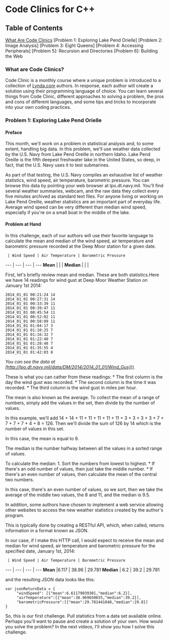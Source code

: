 # Code Clinics for C++

## Table of Contents
[What Are Code Clinics](#what-are-code-clinics)
[Problem 1: Exploring Lake Pend Orielle]
[Problem 2: Image Analysis]
[Problem 3: Eight Queens]
[Problem 4: Accessing Peripherals]
[Problem 5]: Recursion and Directories
[Problem 6]: Building the Web

### What are Code Clinics?

Code Clinic is a monthly course where a unique problem is introduced to a collection of [Lynda.com]() authors. In response, each author will create a solution using their programming language of choice. You can learn several things from Code Clinic, different approaches to solving a problem, the pros and cons of different languages, and some tips and tricks to incorporate into your own coding practices.

### Problem 1: Exploring Lake Pend Orielle

#### Preface

This month, we'll work on a problem in statistical analysis and, to some extent, handling big data. In this problem, we'll use weather data collected by the U.S. Navy from Lake Pend Oreille in northern Idaho. Lake Pend Oreille is the fifth deepest freshwater lake in the United States, so deep, in fact, that the U.S. Navy uses it to test submarines.

As part of that testing, the U.S. Navy compiles an exhaustive list of weather statistics, wind speed, air temperature, barometric pressure. You can browse this data by pointing your web browser at lpo.dt.navy.mil. You'll find several weather summaries, webcam, and the raw data they collect every five minutes archived as standard text files. For anyone living or working on Lake Pend Oreille, weather statistics are an important part of everyday life. Average wind speed can be very different than median wind speed, especially if you're on a small boat in the middle of the lake.


#### Problem at Hand

In this challenge, each of our authors will use their favorite language to calculate the mean and median of the wind speed, air temperature and barometric pressure recorded at the Deep Moor station for a given date. 

     | Wind Speed | Air Temperature | Barometric Pressure
 --- | --- | --- | ---
 **Mean** | | | 
 **Median** | | |

First, let's briefly review mean and median. These are both statistics.Here we have 14 readings for wind gust at Deep Moor Weather Station on January 1st 2014:
    
    2014_01_01 00:21:24 14
    2014_01_01 00:27:31 14
    2014_01_01 00:33:39 11
    2014_01_01 00:39:47 11
    2014_01_01 00:45:54 11
    2014_01_01 00:52:02 11
    2014_01_01 00:58:09 11
    2014_01_01 01:04:17 3
    2014_01_01 01:10:25 7
    2014_01_01 01:16:32 7
    2014_01_01 01:22:40 7
    2014_01_01 01:28:48 7
    2014_01_01 01:35:55 4
    2014_01_01 01:42:03 8

*You can see the data at [http://lpo.dt.navy.mil/data/DM/2014/2014_01_01/Wind_Gus]()*. 

These is what you can cather from these readings:
	* The first column is the day the wind gust was recorded.
	* The second column is the time it was recorded.
 	* The third column is the wind gust in miles per hour. 
 
 The mean is also known as the average. To collect the mean of a range of numbers, simply add the values in the set, then divide by the number of values. 
 
 In this example, we'll add 14 + 14 + 11 + 11 + 11 + 11 + 11 + 3 + 3 + 3 + 3 + 7 + 7 + 7 + 7 + 4 + 8 = 126. Then we'll divide the sum of 126 by 14 which is the number of values in this set. 

 In this case, the mean is equal to 9.

The median is the number halfway between all the values in a sorted range of values. 

To calculate the median:
	1. Sort the numbers from lowest to highest. 
		* If there's an odd number of values, then just take the middle number. 
		* If there's an even number of values, then calculate the mean of the central two numbers.

In this case, there's an even number of values, so we sort, then we take the average of the middle two values, the 8 and 11, and the median is 9.5.

In addition, some authors have chosen to implement a web service allowing other websites to access the new weather statistics created by the author's program. 

This is typically done by creating a RESTful API, which, when called, returns information in a format known as JSON.

In our case, if I make this HTTP call, I would expect to receive the mean and median for wind speed, air temperature and barometric pressure for the specified date, January 1st, 2014:

     | Wind Speed | Air Temperature | Barometric Pressure
 --- | --- | --- | ---
 **Mean** |6.117 | 38.96 | 29.781
 **Median** | 6.2 | 39.2 | 29.781

and the resulting JSON data looks like this:

    var jsonReturnData = {
         "windSpeed": [{"mean":6.61179039301,"median":6.2}],
         "airTemperature":[{"mean":38.969650655,"median":39.2}],
         "barometricPressure":[{"mean":29.781441048,"median":29.8}]
    }

So, this is our first challenge. Pull statistics from a data set available online. Perhaps you'll want to pause and create a solution of your own. How would you solve the problem? In the next videos, I'll show you how I solve this challenge. 






